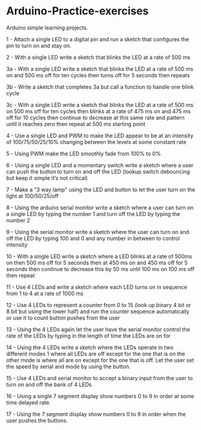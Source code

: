 # Arduino-Practice-exercises

Arduino simple learning projects.

1 - Attach a single LED to a digital pin and run a sketch that configures the pin to turn on and stay on.

2 - With a single LED write a sketch that blinks the LED at a rate of 500 ms

3a - With a single LED write a sketch that blinks the LED at a rate of 500 ms on and 500 ms off for ten cycles then turns off for 5 seconds then repeats

3b - Write a sketch that completes 3a but call a function to handle one blink cycle

3c - With a single LED write a sketch that blinks the LED at a rate of 500 ms on 500 ms off for ten cycles then blinks at a rate of 475 ms on and 475 ms off for 10 cycles then continue to decrease at this same rate and pattern until it reaches zero then repeat at 500 ms starting point

4 - Use a single LED and PWM to make the LED appear to be at an intensity of 100/75/50/25/10% changing between the levels at some constant rate

5 - Using PWM make the LED smoothly fade from 100% to 0%

6 - Using a single LED and a momentary switch write a sketch where a user can push the button to turn on and off the LED (lookup switch debouncing but keep it simple it’s not critical)

7 - Make a "3 way lamp" using the LED and button to let the user turn on the light at 100/50/25/off

8 - Using the arduino serial monitor write a sketch where a user can turn on a single LED by typing the number 1 and turn off the LED by typing the number 2

9 - Using the serial monitor write a sketch where the user can turn on and off the LED by typing 100 and 0 and any number in between to control intensity

10 - With a single LED write a sketch where a LED blinks at a rate of 500ms on then 500 ms off for 5 seconds then at 450 ms on and 450 ms off for 5 seconds then continue to decrease this by 50 ms until 100 ms on 100 ms off then repeat

11 - Use 4 LEDs and write a sketch where each LED turns on in sequence from 1 to 4 at a rate of 1000 ms

12 - Use 4 LEDs to represent a counter from 0 to 15 (look up binary 4 bit or 8 bit but using the lower half) and run the counter sequence automatically or use it to count button pushes from the user

13 - Using the 4 LEDs again let the user have the serial monitor control the rate of the LEDs by typing in the length of time the LEDs are on for

14 - Using the 4 LEDs write a sketch where the LEDs operate in two different modes 1 where all LEDs are off except for the one that is on the other mode is where all are on except for the one that is off.  Let the user set the speed by serial and mode by using the button.

15 - Use 4 LEDs and serial monitor to accept a binary input from the user to turn on and off the bank of 4 LEDs

16 - Using a single 7 segment display show numbers 0 to 9 in order at some time delayed rate.

17 - Using the 7 segment display show numbers 0 to 9 in order when the user pushes the buttons.
